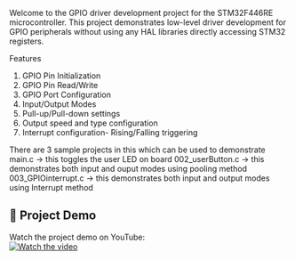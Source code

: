 Welcome to the GPIO driver development project for the STM32F446RE microcontroller.
This project demonstrates low-level driver development for GPIO peripherals without
using any HAL libraries directly accessing STM32 registers.

Features
1) GPIO Pin Initialization
2) GPIO Pin Read/Write
3) GPIO Port Configuration
4) Input/Output Modes
5) Pull-up/Pull-down settings
6) Output speed and type configuration
7) Interrupt configuration- Rising/Falling triggering

There are 3 sample projects in this which can be used to demonstrate 
main.c -> this toggles the user LED on board
002_userButton.c -> this demonstrates both input and ouput modes using pooling method
003_GPIOinterrupt.c -> this demonstrates both input and output modes using Interrupt method

## 🎥 Project Demo

Watch the project demo on YouTube:  
[![Watch the video](https://img.youtube.com/vi/7cqDdvCFqHc/maxresdefault.jpg)](https://youtu.be/7cqDdvCFqHc)
